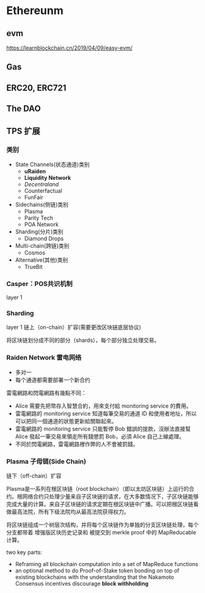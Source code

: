 # Ethereunm

## evm

https://learnblockchain.cn/2019/04/09/easy-evm/


## Gas

## ERC20, ERC721

## The DAO

## TPS 扩展

### 类别
+ State Channels(状态通道)类别
    * __uRaiden__
    * __Liquidity Network__
    * _Decentraland_
    * Counterfactual
    * FunFair
+ Sidechains(侧链)类别
    * Plasma
    * Parity Tech
    * POA Network
+ Sharding(分片)类别
    * Diamond Drops
+ Multi-chain(跨链)类别
    * Cosmos
+ Alternative(其他)类别
    * TrueBit


### Casper：POS共识机制

layer 1

### Sharding

layer 1 链上（on-chain）扩容(需要更改区块链底层协议)

将区块链划分成不同的部分（shards），每个部分独立处理交易。


### Raiden Network 雷电网络
+ 多对一
+ 每个通道都需要部署一个新合约

雷電網路和閃電網路有幾點不同：

+ Alice 需要先把幣存入智慧合約，用來支付給 monitoring service 的費用。
+ 雷電網路的 monitoring service 知道每筆交易的通道 ID 和使用者地址，所以可以把同一個通道的狀態更新給關聯起來。
+ 雷電網路的 monitoring service 只能暫停 Bob 錯誤的提款，沒辦法直接幫 Alice 發起一筆交易來領走所有錢懲罰 Bob，必須 Alice 自己上線處理。
+ 不同於閃電網路，雷電網路裡作弊的人不會被罰錢。

### Plasma 子母链(Side Chain)

链下（off-chain）扩容

Plasma是一系列在根区块链（root blockchain）（即以太坊区块链）上运行的合约。根网络合约只处理少量来自子区块链的请求，在大多数情况下，子区块链能够完成大量的计算。来自子区块链的请求定期在根区块链中广播。可以把根区块链看做最高法院，所有下级法院均从最高法院获得权力。

将区块链组成一个树层次结构，并将每个区块链作为单独的分支区块链处理，每个分支都带着 增强版区块历史记录和 被提交到 merkle proof 中的 MapReducable 计算。

two key parts:

+ Reframing all blockchain computation into a set of MapReduce functions
+ an optional method to do Proof-of-Stake token bonding on top of existing blockchains with the understanding that the Nakamoto Consensus incentives discourage __block withholding__
